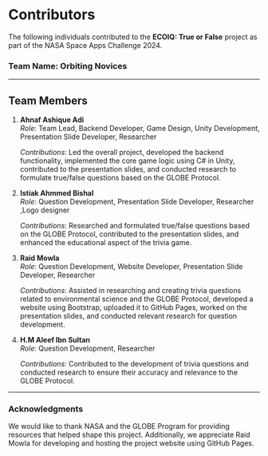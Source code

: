 # Contributors

The following individuals contributed to the **ECOIQ: True or False** project as part of the NASA Space Apps Challenge 2024.

### Team Name: Orbiting Novices

---

## Team Members

1. **Ahnaf Ashique Adi**  
   *Role*: Team Lead, Backend Developer, Game Design, Unity Development, Presentation Slide Developer, Researcher

   *Contributions*: Led the overall project, developed the backend functionality, implemented the core game logic using C# in Unity,
   contributed to the presentation slides, and conducted research to formulate true/false questions based on the GLOBE Protocol.

3. **Istiak Ahmmed Bishal**  
   *Role*: Question Development, Presentation Slide Developer, Researcher ,Logo designer
   
   *Contributions*: Researched and formulated true/false questions based on the GLOBE Protocol, contributed to the presentation slides, and enhanced the educational aspect of the trivia game.

5. **Raid Mowla**  
   *Role*: Question Development, Website Developer, Presentation Slide Developer, Researcher
   
   *Contributions*: Assisted in researching and creating trivia questions related to environmental science and the GLOBE Protocol, developed a website using Bootstrap,
    uploaded it to GitHub Pages, worked on the presentation slides, and conducted relevant research for question development.

7. **H.M Aleef Ibn Sultan**  
   *Role*: Question Development, Researcher
   
   *Contributions*: Contributed to the development of trivia questions and conducted research to ensure their accuracy and relevance to the GLOBE Protocol.

---

### Acknowledgments
We would like to thank NASA and the GLOBE Program for providing resources that helped shape this project.
Additionally, we appreciate Raid Mowla for developing and hosting the project website using GitHub Pages.
